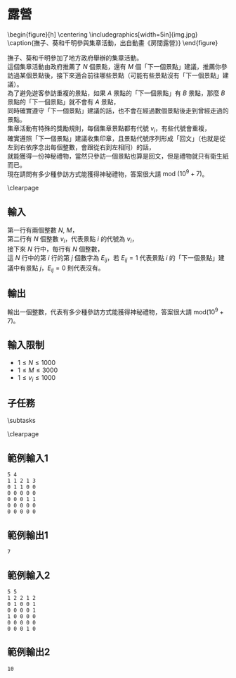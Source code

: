 # 露營

\begin{figure}[h]
\centering
\includegraphics[width=5in]{img.jpg}
\caption{撫子、葵和千明參與集章活動，出自動畫《房間露營》}
\end{figure}

撫子、葵和千明參加了地方政府舉辦的集章活動。  
這個集章活動由政府推薦了 $N$ 個景點，還有 $M$ 個「下一個景點」建議，推薦你參訪過某個景點後，接下來適合前往哪些景點（可能有些景點沒有「下一個景點」建議）。  
為了避免遊客參訪重複的景點，如果 $A$ 景點的「下一個景點」有 $B$ 景點，那麼 $B$ 景點的「下一個景點」就不會有 $A$ 景點，  
同時確實遵守「下一個景點」建議的話，也不會在經過數個景點後走到曾經走過的景點。  
集章活動有特殊的獎勵規則，每個集章景點都有代號 $v_i$，有些代號會重複，  
確實遵照「下一個景點」建議收集印章，且景點代號序列形成「回文」（也就是從左到右依序念出每個整數，會跟從右到左相同）的話，  
就能獲得一份神秘禮物，當然只參訪一個景點也算是回文，但是禮物就只有衛生紙而已。  
現在請問有多少種參訪方式能獲得神秘禮物，答案很大請 $\text{mod}~(10^9 + 7)$。  

\clearpage

## 輸入
第一行有兩個整數 $N,~M$，  
第二行有 $N$ 個整數 $v_i$，代表景點 $i$ 的代號為 $v_i$，  
接下來 $N$ 行中，每行有 $N$ 個整數，  
這 $N$ 行中的第 $i$ 行的第 $j$ 個數字為 $E_{ij}$，若 $E_{ij} = 1$ 代表景點 $i$ 的「下一個景點」建議中有景點 $j$，$E_{ij} = 0$ 則代表沒有。  

## 輸出
輸出一個整數，代表有多少種參訪方式能獲得神秘禮物，答案很大請 $\text{mod} (10^9 + 7)$。  

## 輸入限制
 - $1 \leq N \leq 1000$
 - $1 \leq M \leq 3000$
 - $1 \leq v_i \leq 1000$

## 子任務
\subtasks

\clearpage

## 範例輸入1
```
5 4
1 1 2 1 3
0 1 1 0 0
0 0 0 0 0
0 0 0 1 1
0 0 0 0 0
0 0 0 0 0
```

## 範例輸出1
```
7
```

## 範例輸入2
```
5 5
1 2 2 1 2
0 1 0 0 1
0 0 0 0 1
1 0 0 0 0
0 0 0 0 0
0 0 0 1 0
```

## 範例輸出2
```
10
```
